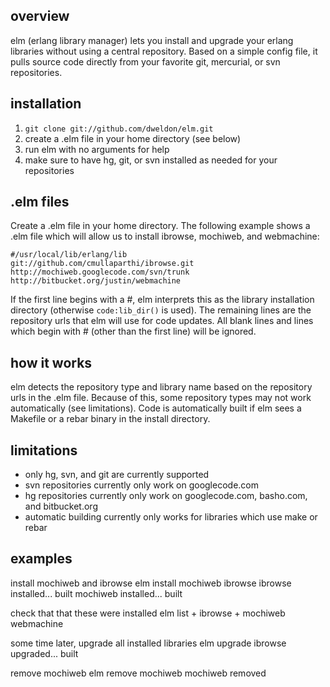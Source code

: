 overview
--------
elm (erlang library manager) lets you install and upgrade your erlang libraries
without using a central repository. Based on a simple config file, it pulls
source code directly from your favorite git, mercurial, or svn repositories.

installation
------------
1. `git clone git://github.com/dweldon/elm.git`
2. create a .elm file in your home directory (see below)
3. run elm with no arguments for help
4. make sure to have hg, git, or svn installed as needed for your repositories

.elm files
----------
Create a .elm file in your home directory. The following example shows a .elm
file which will allow us to install ibrowse, mochiweb, and webmachine:

    #/usr/local/lib/erlang/lib
    git://github.com/cmullaparthi/ibrowse.git
    http://mochiweb.googlecode.com/svn/trunk
    http://bitbucket.org/justin/webmachine

If the first line begins with a #, elm interprets this as the library
installation directory (otherwise `code:lib_dir()` is used). The remaining lines
are the repository urls that elm will use for code updates. All blank lines and
lines which begin with # (other than the first line) will be ignored.

how it works
------------
elm detects the repository type and library name based on the repository urls in
the .elm file. Because of this, some repository types may not work automatically
(see limitations). Code is automatically built if elm sees a Makefile or a rebar
binary in the install directory.

limitations
-----------
* only hg, svn, and git are currently supported
* svn repositories currently only work on googlecode.com
* hg repositories currently only work on googlecode.com, basho.com, and bitbucket.org
* automatic building currently only works for libraries which use make or rebar

examples
--------
install mochiweb and ibrowse
    elm install mochiweb ibrowse
    ibrowse installed... built
    mochiweb installed... built

check that that these were installed
    elm list
    + ibrowse
    + mochiweb
      webmachine

some time later, upgrade all installed libraries
    elm upgrade
    ibrowse upgraded... built

remove mochiweb
    elm remove mochiweb
    mochiweb removed
